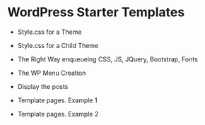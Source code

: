 # WordPress Starter Templates

 - Style.css for a Theme

 - Style.css for a Child Theme

 - The Right Way enqueueing CSS, JS, JQuery, Bootstrap, Fonts
 
 - The WP Menu Creation
 
 - Display the posts
 
 - Template pages. Example 1
 
 - Template pages. Example 2
